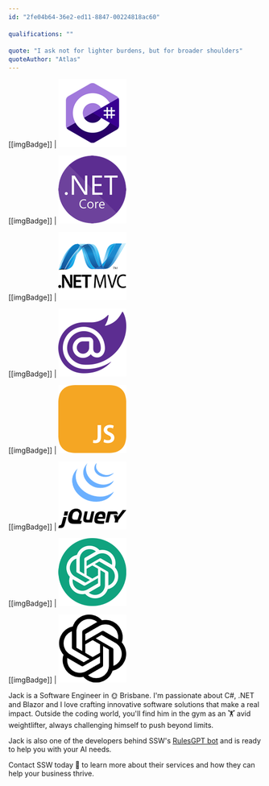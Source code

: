 ```yaml
---
id: "2fe04b64-36e2-ed11-8847-00224818ac60"

qualifications: ""

quote: "I ask not for lighter burdens, but for broader shoulders"
quoteAuthor: "Atlas"
---
```


[[imgBadge]]
| ![C#](../badges/Developer-c-sharp.png)

[[imgBadge]]
| ![.NET Core](../badges/Developer-dotnet-core.png)

[[imgBadge]]
| ![Blazor](../badges/Developer-dotnet-mvc.png)

[[imgBadge]]
| ![Blazor](../badges/Developer-blazor.png)

[[imgBadge]]
| ![Blazor](../badges/Developer-js.png)

[[imgBadge]]
| ![Blazor](../badges/Developer-j-query.png)

[[imgBadge]]
| ![Blazor](../badges/Developer-OpenAI-ChatGPT.png)

[[imgBadge]]
| ![Blazor](../badges/Developer-OpenAI.png)

Jack is a Software Engineer in 🌞 Brisbane. I'm passionate about C#, .NET and Blazor and I love crafting innovative software solutions that make a real impact. Outside the coding world, you'll find him in the gym as an 🏋️ avid weightlifter, always challenging himself to push beyond limits.

Jack is also one of the developers behind SSW's [RulesGPT bot](https://rulesgpt.ssw.com.au/) and is ready to help you with your AI needs.

Contact SSW today 💬 to learn more about their services and how they can help your business thrive.
